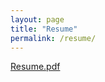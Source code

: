 ```yaml
---
layout: page
title: "Resume"
permalink: /resume/
---
```


<object data="/assets/resume.pdf" width="100%" height="600"></object>
<a href="https://github.hrimfisk.io/assets/resume.pdf">Resume.pdf</a>
